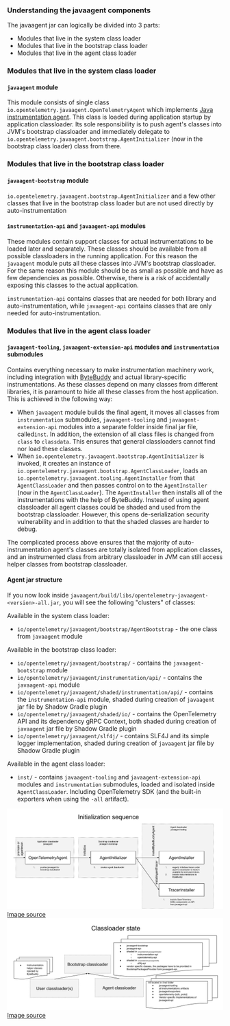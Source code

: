### Understanding the javaagent components

The javaagent jar can logically be divided into 3 parts:

* Modules that live in the system class loader
* Modules that live in the bootstrap class loader
* Modules that live in the agent class loader

### Modules that live in the system class loader

#### `javaagent` module

This module consists of single class
`io.opentelemetry.javaagent.OpenTelemetryAgent` which implements [Java
instrumentation
agent](https://docs.oracle.com/javase/7/docs/api/java/lang/instrument/package-summary.html).
This class is loaded during application startup by application classloader.
Its sole responsibility is to push agent's classes into JVM's bootstrap
classloader and immediately delegate to
`io.opentelemetry.javaagent.bootstrap.AgentInitializer` (now in the bootstrap class loader)
class from there.

### Modules that live in the bootstrap class loader

#### `javaagent-bootstrap` module

`io.opentelemetry.javaagent.bootstrap.AgentInitializer` and a few other classes that live in the bootstrap class
loader but are not used directly by auto-instrumentation

#### `instrumentation-api` and `javaagent-api` modules

These modules contain support classes for actual instrumentations to be loaded
later and separately. These classes should be available from all possible
classloaders in the running application. For this reason the `javaagent` module puts
all these classes into JVM's bootstrap classloader. For the same reason this
module should be as small as possible and have as few dependencies as
possible. Otherwise, there is a risk of accidentally exposing this classes to
the actual application.

`instrumentation-api` contains classes that are needed for both library and auto-instrumentation,
while `javaagent-api` contains classes that are only needed for auto-instrumentation.

### Modules that live in the agent class loader

#### `javaagent-tooling`, `javaagent-extension-api` modules and `instrumentation` submodules

Contains everything necessary to make instrumentation machinery work,
including integration with [ByteBuddy](https://bytebuddy.net/) and actual
library-specific instrumentations. As these classes depend on many classes
from different libraries, it is paramount to hide all these classes from the
host application. This is achieved in the following way:

- When `javaagent` module builds the final agent, it moves all classes from
`instrumentation` submodules, `javaagent-tooling` and `javaagent-extension-api` modules
into a separate folder inside final jar file, called`inst`.
In addition, the extension of all class files is changed from `class` to `classdata`.
This ensures that general classloaders cannot find nor load these classes.
- When `io.opentelemetry.javaagent.bootstrap.AgentInitializer` is invoked, it creates an
instance of `io.opentelemetry.javaagent.bootstrap.AgentClassLoader`, loads an
`io.opentelemetry.javaagent.tooling.AgentInstaller` from that `AgentClassLoader`
and then passes control on to the `AgentInstaller` (now in the
`AgentClassLoader`). The `AgentInstaller` then installs all of the
instrumentations with the help of ByteBuddy. Instead of using agent classloader all agent classes
could be shaded and used from the bootstrap classloader. However, this opens de-serialization
security vulnerability and in addition to that the shaded classes are harder to debug.

The complicated process above ensures that the majority of
auto-instrumentation agent's classes are totally isolated from application
classes, and an instrumented class from arbitrary classloader in JVM can
still access helper classes from bootstrap classloader.

#### Agent jar structure

If you now look inside
`javaagent/build/libs/opentelemetry-javaagent-<version>-all.jar`, you will see the
following "clusters" of classes:

Available in the system class loader:

- `io/opentelemetry/javaagent/bootstrap/AgentBootstrap` - the one class from `javaagent`
module

Available in the bootstrap class loader:

- `io/opentelemetry/javaagent/bootstrap/` - contains the `javaagent-bootstrap` module
- `io/opentelemetry/javaagent/instrumentation/api/` - contains the `javaagent-api` module
- `io/opentelemetry/javaagent/shaded/instrumentation/api/` - contains the `instrumentation-api` module,
 shaded during creation of `javaagent` jar file by Shadow Gradle plugin
- `io/opentelemetry/javaagent/shaded/io/` - contains the OpenTelemetry API and its dependency gRPC
Context, both shaded during creation of `javaagent` jar file by Shadow Gradle plugin
- `io/opentelemetry/javaagent/slf4j/` - contains SLF4J and its simple logger implementation, shaded
during creation of `javaagent` jar file by Shadow Gradle plugin

Available in the agent class loader:
- `inst/` - contains `javaagent-tooling` and `javaagent-extension-api` modules and
  `instrumentation` submodules, loaded and isolated inside `AgentClassLoader`.
  Including OpenTelemetry SDK (and the built-in exporters when using the `-all` artifact).

![Agent initialization sequence](initialization-sequence.svg)
[Image source](https://docs.google.com/drawings/d/1FyRd11emnHvNWzUXLdpMNyf2R-auZlJsicNg8FpU_Ys)
![Agent classloader state](classloader-state.svg)
[Image source](https://docs.google.com/drawings/d/1WlJ_VHuo_t4RurQ6_qiQHdEBgRLc22l7L5f5dFRqgB8)
